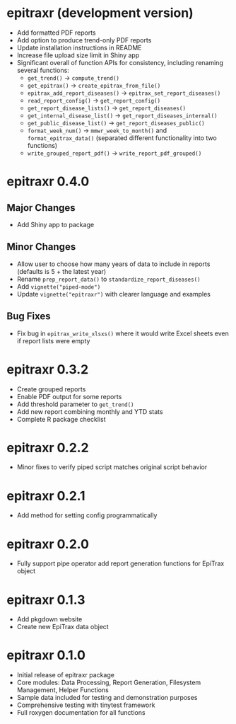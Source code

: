 # epitraxr (development version)

* Add formatted PDF reports
* Add option to produce trend-only PDF reports
* Update installation instructions in README
* Increase file upload size limit in Shiny app
* Significant overall of function APIs for consistency, including renaming several functions:
    * `get_trend()` -> `compute_trend()`
    * `get_epitrax()` -> `create_epitrax_from_file()`
    * `epitrax_add_report_diseases()` -> `epitrax_set_report_diseases()`
    * `read_report_config()` -> `get_report_config()`
    * `get_report_disease_lists()` -> `get_report_diseases()`
    * `get_internal_disease_list()` -> `get_report_diseases_internal()`
    * `get_public_disease_list()` -> `get_report_diseases_public()`
    * `format_week_num()` -> `mmwr_week_to_month()` and `format_epitrax_data()` (separated different functionality into two functions)
    * `write_grouped_report_pdf()` -> `write_report_pdf_grouped()`

# epitraxr 0.4.0

## Major Changes

* Add Shiny app to package

## Minor Changes

* Allow user to choose how many years of data to include in reports (defaults is 5 + the latest year)
* Rename `prep_report_data()` to `standardize_report_diseases()`
* Add `vignette("piped-mode")`
* Update `vignette("epitraxr")` with clearer language and examples

## Bug Fixes

* Fix bug in `epitrax_write_xlsxs()` where it would write Excel sheets even if report lists were empty

# epitraxr 0.3.2

* Create grouped reports
* Enable PDF output for some reports
* Add threshold parameter to `get_trend()`
* Add new report combining monthly and YTD stats
* Complete R package checklist

# epitraxr 0.2.2

* Minor fixes to verify piped script matches original script behavior

# epitraxr 0.2.1

* Add method for setting config programmatically

# epitraxr 0.2.0

* Fully support pipe operator add report generation functions for EpiTrax object

# epitraxr 0.1.3

* Add pkgdown website
* Create new EpiTrax data object

# epitraxr 0.1.0

* Initial release of epitraxr package
* Core modules: Data Processing, Report Generation, Filesystem Management, Helper Functions
* Sample data included for testing and demonstration purposes
* Comprehensive testing with tinytest framework
* Full roxygen documentation for all functions
